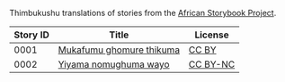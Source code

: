 Thimbukushu translations of stories from the [African Storybook Project](https://africanstorybook.org).

Story ID | Title | License
-------- | ----- | -------
0001 | [Mukafumu ghomure thikuma](https://africanstorybook.org/reader.php?id=32000&d=0&a=1) | [CC BY](https://creativecommons.org/licenses/by/4.0/)
0002 | [Yiyama nomughuma wayo](https://africanstorybook.org/reader.php?id=32267&d=0&a=1) | [CC BY-NC](https://creativecommons.org/licenses/by-nc/3.0/)
